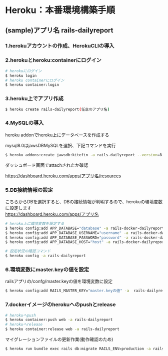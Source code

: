# Heroku：本番環境構築手順

## (sample)アプリ名 rails-dailyreport

### 1.herokuアカウントの作成、HerokuCLIの導入

### 2.herokuとheroku:containerにログイン

```bash
# herokuにログイン
$ heroku login
# heroku containerにログイン
$ heroku container:login
```
### 3.heroku上でアプリ作成
```bash
$ heroku create rails-dailyreport(任意のアプリ名)
```

### 4.MySQLの導入

heroku addonでheroku上にデータベースを作成する

mysql8.0はjawsDBMySQLを選択、下記コマンドを実行

```bash
$ heroku addons:create jawsdb:kitefin -a rails-dailyreport --version=8.0
```
ダッシュボード画面でattachされたか確認

https://dashboard.heroku.com/apps/アプリ名/resources

### 5.DB接続情報の設定
こちらからDBを選択すると、DBの接続情報が判明するので、herokuの環境変数に設定します\
https://dashboard.heroku.com/apps/アプリ名
```bash
# heroku上に環境変数を設定する
$ heroku config:add APP_DATABASE="database" -a rails-docker-dailyreport
$ heroku config:add APP_DATABASE_USERNAME="username" -a rails-docker-dailyreport
$ heroku config:add APP_DATABASE_PASSWORD="password" -a rails-docker-dailyreport
$ heroku config:add APP_DATABASE_HOST="host" -a rails-docker-dailyreport

# 設定状況の確認コマンド
$ heroku config -a rails-dailyreport
```
### 6.環境変数にmaster.keyの値を設定
railsアプリの/confg/master.keyの値を環境変数に設定
```bash
$ heroku config:add RAILS_MASTER_KEY="master.keyの値" -a  rails-dailyreport
```

### 7.dockerイメージのherokuへのpushとrelease

```bash
# herokuへpush
$ heroku container:push web -a rails-dailyreport
# herokuへrelease
$ heroku container:release web -a rails-dailyreport
```

マイグレーションファイルの更新作業(動作確認のため)

```bash
$ heroku run bundle exec rails db:migrate RAILS_ENV=production -a rails-dailyreport
```
